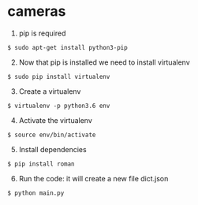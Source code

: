 # cameras

1. pip is required

```
$ sudo apt-get install python3-pip
```

2. Now that pip is installed we need to install virtualenv

```
$ sudo pip install virtualenv
```

3. Create a virtualenv

```
$ virtualenv -p python3.6 env
```

4. Activate the virtualenv

```
$ source env/bin/activate
```

5. Install dependencies

```
$ pip install roman
```

6. Run the code: it will create a new file dict.json

```
$ python main.py
```

